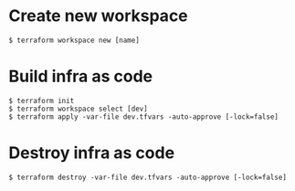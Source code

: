 # Create new workspace

```
$ terraform workspace new [name]
```

# Build infra as code

```
$ terraform init
$ terraform workspace select [dev]
$ terraform apply -var-file dev.tfvars -auto-approve [-lock=false]
```

# Destroy infra as code

```
$ terraform destroy -var-file dev.tfvars -auto-approve [-lock=false]
```
